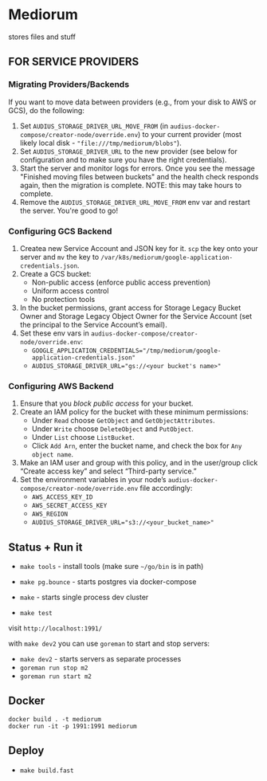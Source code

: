 # Mediorum

stores files and stuff

## FOR SERVICE PROVIDERS

### Migrating Providers/Backends
If you want to move data between providers (e.g., from your disk to AWS or GCS), do the following:
1. Set `AUDIUS_STORAGE_DRIVER_URL_MOVE_FROM` (in `audius-docker-compose/creator-node/override.env`) to your current provider (most likely local disk - `"file:///tmp/mediorum/blobs"`).
2. Set `AUDIUS_STORAGE_DRIVER_URL` to the new provider (see below for configuration and to make sure you have the right credentials).
3. Start the server and monitor logs for errors. Once you see the message "Finished moving files between buckets" and the health check responds again, then the migration is complete. NOTE: this may take hours to complete.
4. Remove the `AUDIUS_STORAGE_DRIVER_URL_MOVE_FROM` env var and restart the server. You're good to go!

### Configuring GCS Backend
1. Createa  new Service Account and JSON key for it. `scp` the key onto your server and `mv` the key to `/var/k8s/mediorum/google-application-credentials.json`.
2. Create a GCS bucket:
   * Non-public access (enforce public access prevention)
   * Uniform access control
   * No protection tools
3. In the bucket permissions, grant access for Storage Legacy Bucket Owner and Storage Legacy Object Owner for the Service Account (set the principal to the Service Account’s email).
4. Set these env vars in `audius-docker-compose/creator-node/override.env`:
    * `GOOGLE_APPLICATION_CREDENTIALS="/tmp/mediorum/google-application-credentials.json"`
    * `AUDIUS_STORAGE_DRIVER_URL="gs://<your bucket's name>"`

### Configuring AWS Backend
1. Ensure that you *block public access* for your bucket.
2. Create an IAM policy for the bucket with these minimum permissions:
    * Under `Read` choose `GetObject` and `GetObjectAttributes`.
    * Under `Write` choose `DeleteObject` and `PutObject`.
    * Under `List` choose `ListBucket`.
    * Click `Add Arn`, enter the bucket name, and check the box for `Any object name`.
3. Make an IAM user and group with this policy, and in the user/group click “Create access key” and select “Third-party service.” 
4. Set the environment variables in your node’s `audius-docker-compose/creator-node/override.env` file accordingly:
   * `AWS_ACCESS_KEY_ID`
   * `AWS_SECRET_ACCESS_KEY`
   * `AWS_REGION`
   * `AUDIUS_STORAGE_DRIVER_URL="s3://<your_bucket_name>"`

## Status + Run it

* `make tools` - install tools (make sure `~/go/bin` is in path)
* `make pg.bounce` - starts postgres via docker-compose
* `make` - starts single process dev cluster

* `make test`

visit `http://localhost:1991/`

with `make dev2` you can use `goreman` to start and stop servers:

* `make dev2` - starts servers as separate processes
* `goreman run stop m2`
* `goreman run start m2`

## Docker

```
docker build . -t mediorum
docker run -it -p 1991:1991 mediorum
```

## Deploy

* `make build.fast`
